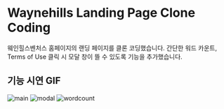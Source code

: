 # Waynehills Landing Page Clone Coding

웨인힐스벤처스 홈페이지의 랜딩 페이지를 클론 코딩했습니다. 간단한 워드 카운트, Terms of Use 클릭 시 모달 창이 뜰 수 있도록 기능을 추가했습니다.

## 기능 시연 GIF

![main](https://user-images.githubusercontent.com/71304578/132903454-7c0676d0-4256-431c-9c13-197e3cb113c0.gif)
![modal](https://user-images.githubusercontent.com/71304578/132903471-49e1b06d-5544-406b-9f0b-99120064c19e.gif)
![wordcount](https://user-images.githubusercontent.com/71304578/132903478-650178c7-2abb-41a3-84ed-875664052165.gif)

